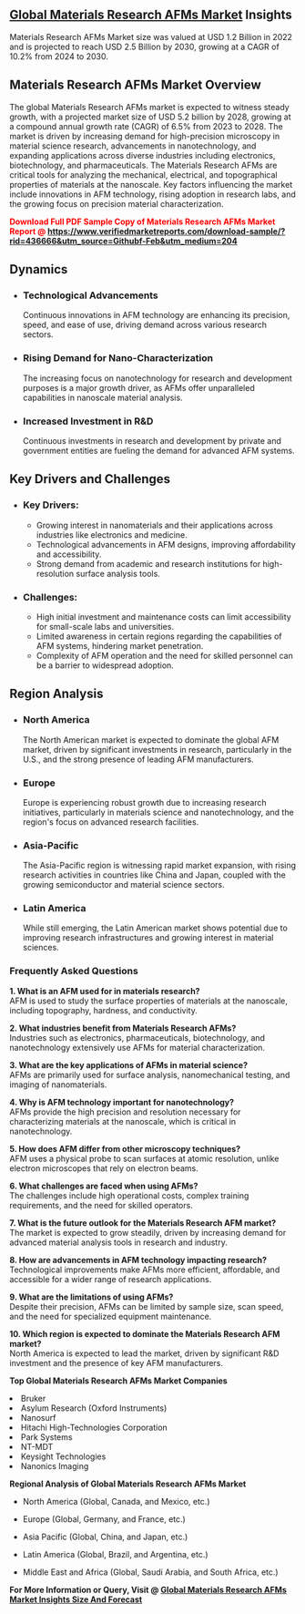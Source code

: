 <h2><a href="https://www.verifiedmarketreports.com/download-sample/?rid=436666&amp;utm_source=Githubf&amp;utm_medium=204" target="_blank">Global Materials Research AFMs Market</a> Insights</h2><p>Materials Research AFMs Market size was valued at USD 1.2 Billion in 2022 and is projected to reach USD 2.5 Billion by 2030, growing at a CAGR of 10.2% from 2024 to 2030.</p><p> <h2>Materials Research AFMs Market Overview</h2> <p>The global Materials Research AFMs market is expected to witness steady growth, with a projected market size of USD 5.2 billion by 2028, growing at a compound annual growth rate (CAGR) of 6.5% from 2023 to 2028. The market is driven by increasing demand for high-precision microscopy in material science research, advancements in nanotechnology, and expanding applications across diverse industries including electronics, biotechnology, and pharmaceuticals. The Materials Research AFMs are critical tools for analyzing the mechanical, electrical, and topographical properties of materials at the nanoscale. Key factors influencing the market include innovations in AFM technology, rising adoption in research labs, and the growing focus on precision material characterization.</p> <p><strong><p><span class=""><span style="color: #ff0000;"><strong>Download Full PDF Sample Copy of Materials Research AFMs Market Report</strong> @ </span><a href="https://www.verifiedmarketreports.com/download-sample/?rid=436666&amp;utm_source=Githubf-Feb&amp;utm_medium=204" target="_blank">https://www.verifiedmarketreports.com/download-sample/?rid=436666&amp;utm_source=Githubf-Feb&amp;utm_medium=204</a></span></p></strong></p> <h2>Dynamics</h2> <ul> <li><h3>Technological Advancements</h3>Continuous innovations in AFM technology are enhancing its precision, speed, and ease of use, driving demand across various research sectors.</li> <li><h3>Rising Demand for Nano-Characterization</h3>The increasing focus on nanotechnology for research and development purposes is a major growth driver, as AFMs offer unparalleled capabilities in nanoscale material analysis.</li> <li><h3>Increased Investment in R&D</h3>Continuous investments in research and development by private and government entities are fueling the demand for advanced AFM systems.</li> </ul> <h2>Key Drivers and Challenges</h2> <ul> <li><h3>Key Drivers:</h3> <ul> <li>Growing interest in nanomaterials and their applications across industries like electronics and medicine.</li> <li>Technological advancements in AFM designs, improving affordability and accessibility.</li> <li>Strong demand from academic and research institutions for high-resolution surface analysis tools.</li> </ul> </li> <li><h3>Challenges:</h3> <ul> <li>High initial investment and maintenance costs can limit accessibility for small-scale labs and universities.</li> <li>Limited awareness in certain regions regarding the capabilities of AFM systems, hindering market penetration.</li> <li>Complexity of AFM operation and the need for skilled personnel can be a barrier to widespread adoption.</li> </ul> </li> </ul> <h2>Region Analysis</h2> <ul> <li><h3>North America</h3>The North American market is expected to dominate the global AFM market, driven by significant investments in research, particularly in the U.S., and the strong presence of leading AFM manufacturers.</li> <li><h3>Europe</h3>Europe is experiencing robust growth due to increasing research initiatives, particularly in materials science and nanotechnology, and the region's focus on advanced research facilities.</li> <li><h3>Asia-Pacific</h3>The Asia-Pacific region is witnessing rapid market expansion, with rising research activities in countries like China and Japan, coupled with the growing semiconductor and material science sectors.</li> <li><h3>Latin America</h3>While still emerging, the Latin American market shows potential due to improving research infrastructures and growing interest in material sciences.</li> </ul> <h3>Frequently Asked Questions</h3> <p><strong>1. What is an AFM used for in materials research?</strong><br>AFM is used to study the surface properties of materials at the nanoscale, including topography, hardness, and conductivity.</p> <p><strong>2. What industries benefit from Materials Research AFMs?</strong><br>Industries such as electronics, pharmaceuticals, biotechnology, and nanotechnology extensively use AFMs for material characterization.</p> <p><strong>3. What are the key applications of AFMs in material science?</strong><br>AFMs are primarily used for surface analysis, nanomechanical testing, and imaging of nanomaterials.</p> <p><strong>4. Why is AFM technology important for nanotechnology?</strong><br>AFMs provide the high precision and resolution necessary for characterizing materials at the nanoscale, which is critical in nanotechnology.</p> <p><strong>5. How does AFM differ from other microscopy techniques?</strong><br>AFM uses a physical probe to scan surfaces at atomic resolution, unlike electron microscopes that rely on electron beams.</p> <p><strong>6. What challenges are faced when using AFMs?</strong><br>The challenges include high operational costs, complex training requirements, and the need for skilled operators.</p> <p><strong>7. What is the future outlook for the Materials Research AFM market?</strong><br>The market is expected to grow steadily, driven by increasing demand for advanced material analysis tools in research and industry.</p> <p><strong>8. How are advancements in AFM technology impacting research?</strong><br>Technological improvements make AFMs more efficient, affordable, and accessible for a wider range of research applications.</p> <p><strong>9. What are the limitations of using AFMs?</strong><br>Despite their precision, AFMs can be limited by sample size, scan speed, and the need for specialized equipment maintenance.</p> <p><strong>10. Which region is expected to dominate the Materials Research AFM market?</strong><br>North America is expected to lead the market, driven by significant R&D investment and the presence of key AFM manufacturers.</p> </p><p><strong>Top Global Materials Research AFMs Market Companies</strong></p><div data-test-id=""><p><li>Bruker</li><li> Asylum Research (Oxford Instruments)</li><li> Nanosurf</li><li> Hitachi High-Technologies Corporation</li><li> Park Systems</li><li> NT-MDT</li><li> Keysight Technologies</li><li> Nanonics Imaging</li></p><div><strong>Regional Analysis of&nbsp;Global Materials Research AFMs Market</strong></div><ul><li dir="ltr"><p dir="ltr">North America&nbsp;(Global, Canada, and Mexico, etc.)</p></li><li dir="ltr"><p dir="ltr">Europe (Global, Germany, and France, etc.)</p></li><li dir="ltr"><p dir="ltr">Asia Pacific&nbsp;(Global, China, and Japan, etc.)</p></li><li dir="ltr"><p dir="ltr">Latin America&nbsp;(Global, Brazil, and Argentina, etc.)</p></li><li dir="ltr">Middle East and Africa&nbsp;(Global, Saudi Arabia, and South Africa, etc.)</li></ul><p><strong>For More Information or Query, Visit @&nbsp;</strong><strong><a href="https://www.verifiedmarketreports.com/product/materials-research-afms-market/?utm_source=Githubf&amp;utm_medium=204" target="_blank">Global Materials Research AFMs Market Insights Size And Forecast</a></strong></p></div>
